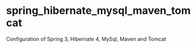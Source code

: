 spring_hibernate_mysql_maven_tomcat
===================================

Configuration of Spring 3, Hibernate 4, MySql, Maven and Tomcat